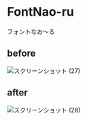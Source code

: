 # FontNao-ru
フォントなお～る

## before
![スクリーンショット (27)](https://github.com/denpadokei/FontNao-ru/assets/55026301/7c8afc82-244c-460c-8760-b33724595db7)

## after
![スクリーンショット (28)](https://github.com/denpadokei/FontNao-ru/assets/55026301/bbb2b0d1-f575-4565-8e51-e46171fdeff3)

